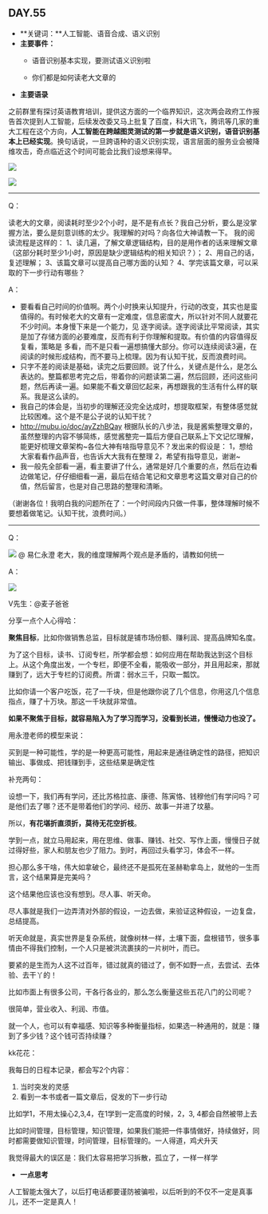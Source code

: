  ## DAY.55
+ **关键词：**人工智能、语音合成、语义识别
+ **主要事件：**
    + 语音识别基本实现，要测试语义识别啦
    
    + 你们都是如何读老大文章的
+ **主要语录**

之前群里有探讨英语教育培训，提供这方面的一个临界知识，这次两会政府工作报告首次提到人工智能，后续发改委又马上批复了百度，科大讯飞，腾讯等几家的重大工程在这个方向，**人工智能在跨越图灵测试的第一步就是语义识别，语音识别基本上已经实现**。换句话说，一旦跨语种的语义识别实现，语言层面的服务业会被降维攻击，奇点临近这个时间可能会比我们设想来得早。

![](./_image/860109104485901088.png)

![](./_image/821726157905589599.png)

---------

Q：

读老大的文章，阅读耗时至少2个小时，是不是有点长？我自己分析，要么是没掌握方法，要么是刻意训练的太少。我理解的对吗？向各位大神请教一下。
我的阅读流程是这样的：
1、读几遍，了解文章逻辑结构，目的是用作者的话来理解文章（这部分耗时至少1小时，原因是缺少逻辑结构的相关知识？）；
2、用自己的话，复述理解；
3、该篇文章可以提高自己哪方面的认知？
4、学完该篇文章，可以采取的下一步行动有哪些？

A：

- 要看看自己时间的价值啊。两个小时换来认知提升，行动的改变，其实也是蛮值得的。有时候老大的文章有一定难度，信息密度大，所以针对不同人就要花不少时间。本身慢下来是一个能力，见 逐字阅读。逐字阅读比平常阅读，其实是加了存储方面的必要难度，反而有利于你理解和提取。有价值的内容值得反复看，策略是 多看，而不是只看一遍想搞懂大部分。你可以连续阅读3遍，在阅读的时候形成结构，而不要马上梳理。因为有认知干扰，反而浪费时间。
- 只字不差的阅读是基础，读完之后要回顾。说了什么，关键点是什么，是怎么表达的。整篇都思考完之后，带着你的问题读第二遍，然后回顾，还问这些问题，然后再读一遍。如果能不看文章回忆起来，再想跟我的生活有什么样的联系。我是这么读的。
- 我自己的体会是，当初步的理解还没完全达成时，想提取框架，有整体感觉就比较困难。这个是不是公子说的认知干扰？
- http://mubu.io/doc/ayZzhBQay 根据队长的八步法，我是酱紫整理文章的，虽然整理的内容不够简练，感觉酱整完一篇后方便自己联系上下文记忆理解，能更好梳理文章架构~各位大神有啥指导意见不？发出来的假设是：
       1，想给大家看看作品声音，也告诉大大我有在整理
       2，希望有指导意见，谢谢~
- 我一般先全部看一遍，看主要讲了什么，通常是好几个重要的点，然后在边看边做笔记，仔仔细细看一遍，最后在结合笔记和文章思考这篇文章对自己的价值，然后留言，也是对自己思路的整理和清晰。

（谢谢各位！我明白我的问题所在了：一个时间段内只做一件事，整体理解时候不要想着做笔记。认知干扰，浪费时间。）

--------

Q：


![](./_image/57943696546709722.jpg)
@ 易仁永澄 老大，我的维度理解两个观点是矛盾的，请教如何统一

A：


![](./_image/235910869204634433.png)

V先生：@麦子爸爸  

分享一点个人心得哈：

**聚焦目标**，比如你做销售总监，目标就是铺市场份额、赚利润、提高品牌知名度。

为了这个目标，读书、订阅专栏，所学都会想：如何应用在帮助我达到这个目标上。从这个角度出发，一个专栏，即便不全看，能吸收一部分，并且用起来，那就赚到了，远大于专栏的订阅费。所谓：弱水三千，只取一瓢饮。

比如你请一个客户吃饭，花了一千块，但是他跟你说了几个信息，你用这几个信息指点，赚了十万块。那这一千块就非常值。

**如果不聚焦于目标，就容易陷入为了学习而学习，没看到长进，慢慢动力也没了。**

用永澄老师的模型来说：

买到是一种可能性，学的是一种更高可能性，用起来是通往确定性的路径，把知识输出、事做成、把钱赚到手，这些结果是确定性

补充两句：

设想一下，我们再有学问，还比苏格拉底、康德、陈寅恪、钱穆他们有学问吗？可是他们去了哪？还不是带着他们的学问、经历、故事一并进了坟墓。

所以，**有花堪折直须折，莫待无花空折枝**。

学到一点，就立马用起来，用在思维、做事、赚钱、社交、写作上面，慢慢日子就过得好些，家人和朋友也少了阻力。到时，再回过头看学习，体会不一样。

担心那么多干啥，伟大如拿破仑，最终还不是孤死在圣赫勒拿岛上，就他的一生而言，这个结果算是完美吗？

这个结果他应该也没有想到。尽人事、听天命。

尽人事就是我们一边弄清对外部的假设，一边去做，来验证这种假设，一边复盘，总结提高。

听天命就是，真实世界是复杂系统，就像树林一样，土壤下面，盘根错节，很多事情由不得我们控制，一个人只是被洪流裹挟的一片树叶，而已。

要紧的是生而为人这不过百年，错过就真的错过了，倒不如野一点，去尝试、去体验、去干丫的！

比如市面上有很多公司，干各行各业的，那么怎么衡量这些五花八门的公司呢？

很简单，营业收入、利润、市值。

就一个人，也可以有幸福感、知识等多种衡量指标，如果选一种通用的，就是：赚到了多少钱？这个钱可否持续赚？

kk花花：

我每日的日程本记录，都会写2个内容：
1. 当时突发的灵感
2. 看到一本书或者一篇文章后，促发的下一步行动

比如学1，不用太操心2,3,4，在1学到一定高度的时候，2，3, 4都会自然被带上去

比如时间管理，目标管理，知识管理，如果我们能把一件事情做好，持续做好，同时都需要做知识管理，时间管理，目标管理的。一人得道，鸡犬升天


我觉得最大的误区是：我们太容易把学习拆散，孤立了，一样一样学



+ **一点思考**

人工智能太强大了，以后打电话都要谨防被骗啦，以后听到的不仅不一定是真事儿，还不一定是真人！